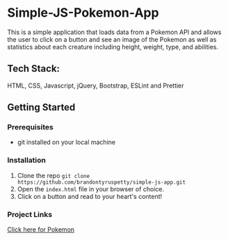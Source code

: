# Simple-JS-Pokemon-App
This is a simple application that loads data from a Pokemon API and allows the user to click on a button and see an image of the Pokemon as well as statistics about each creature including height, weight, type, and abilities.

## Tech Stack: 
HTML, CSS, Javascript, jQuery, Bootstrap, ESLint and Prettier

## Getting Started

### Prerequisites
+ git installed on your local machine

### Installation 
1. Clone the repo
`git clone https://github.com/brandontyruspetty/simple-js-app.git`
2. Open the `index.html` file in your browser of choice.
3. Click on a button and read to your heart's content!

### Project Links
[Click here for Pokemon](https://brandontyruspetty.github.io/simple-js-app/)
